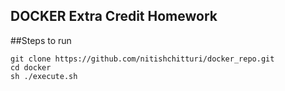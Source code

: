 ## DOCKER Extra Credit Homework

##Steps to run

    git clone https://github.com/nitishchitturi/docker_repo.git
	cd docker
    sh ./execute.sh

